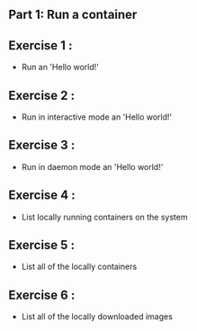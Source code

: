 ## Part 1: Run a container
## Exercise 1 : 
* Run an 'Hello world!'

## Exercise 2 : 
* Run in interactive mode an 'Hello world!'

## Exercise 3 : 
* Run in daemon mode an 'Hello world!'

## Exercise 4 : 
* List locally running containers on the system

## Exercise 5 : 
* List all of the locally containers

## Exercise 6 : 
* List all of the locally downloaded images